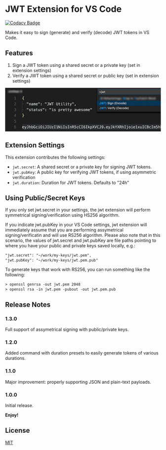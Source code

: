 # JWT Extension for VS Code

[![Codacy Badge][codacy-img]][codacy-url]


Makes it easy to sign (generate) and verify (decode) JWT tokens in VS Code.

## Features

1. Sign a JWT token using a shared secret or a private key (set in extension settings)
2. Verify a JWT token using a shared secret or public key (set in extension settings)

![Using JWT](img/jwt-extension.png)

## Extension Settings

This extension contributes the following settings:

* `jwt.secret`: A shared secret or a private key for signing JWT tokens.
* `jwt.pubKey`: A public key for verifying JWT tokens, if using asymmetric verification
* `jwt.duration`: Duration for JWT tokens. Defaults to "24h"

## Using Public/Secret Keys

If you only set jwt.secret in your settings, the jwt extension will perform
symmetrical signing/verification using HS256 algorithm.

If you indicate jwt.pubKey in your VS Code settings, jwt extension will
immediately assume that you are performing assymetrical signing/verificatin and
will use RS256 algorithm. Please also note that in this scenario, the values of
jwt.secret and jwt.pubKey are file paths pointing to where you have your public
and private keys saved locally, e.g.:

```
"jwt.secret": "~/work/my-keys/jwt.pem",
"jwt.pubKey": "~/work/my-keys/jwt.pem.pub"
```

To generate keys that work with RS256, you can run something like the following:

```
> openssl genrsa -out jwt.pem 2048
> openssl rsa -in jwt.pem -pubout -out jwt.pem.pub
```

## Release Notes

### 1.3.0

Full support of assymetrical signing with public/private keys.

### 1.2.0

Added command with duration presets to easily generate tokens of various durations.

### 1.1.0

Major improvement: properly supporting JSON and plain-text payloads.

### 1.0.0

Initial release.


**Enjoy!**


## License

[MIT](LICENSE)

[codacy-img]: https://api.codacy.com/project/badge/Grade/94d7b048519b405384528013499d2808
[codacy-url]: https://www.codacy.com/app/irakli/vscode-jwt?utm_source=github.com&amp;utm_medium=referral&amp;utm_content=inadarei/vscode-jwt&amp;utm_campaign=Badge_Grade
